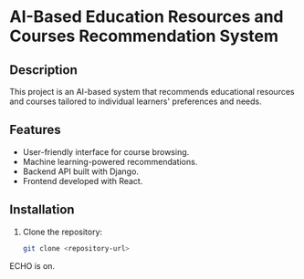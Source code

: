 # AI-Based Education Resources and Courses Recommendation System

## Description
This project is an AI-based system that recommends educational resources and courses tailored to individual learners' preferences and needs.

## Features
- User-friendly interface for course browsing.
- Machine learning-powered recommendations.
- Backend API built with Django.
- Frontend developed with React.

## Installation
1. Clone the repository:
   ```bash
   git clone <repository-url>
ECHO is on.
